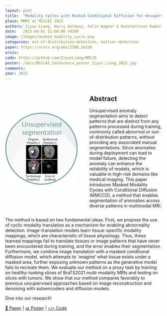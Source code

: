 ```yaml
---
layout: post
title:  "Modality Cycles with Masked Conditional Diffusion for Unsupervised Anomaly Segmentation in MRI"
place: MMMI at MICCAI 2023
authors: Ziyun Liang, Harry Anthony, Felix Wagner & Konstantinos Kamnitsas
date:   2023-08-01 11:00:00 +0200
image: /images/masked_modality_cycle.png
categories: out-of-distribution-detection, outlier-detection
paper: https://arxiv.org/abs/2308.16150
arxiv:
code: https://github.com/ZiyunLiang/MMCCD
poster: /docs/MICCAI_Conference_poster_Ziyun_Liang_2023.jpg
comments:
year: 2023 
---
```


<style>
@media (max-width: 768px) {
    div {
        display: flex;
        flex-direction: column;
    }
    .container {
        flex-direction: column;
        align-items: left;
    }
</style>


<div class="container" style="display: flex; align-items: center;">
    <div class="image" style="flex: 1;">
        <img src="/images/masked_modality_cycle.png" alt="Image" style="max-width:100%; height:auto;">
    </div>
    <div class="content" style="flex: 1; margin-left: 1cm;">
        <h2>Abstract</h2>
        <p>
Unsupervised anomaly segmentation aims to detect patterns that are distinct from any patterns processed during training, commonly called abnormal or out-of-distribution patterns, without providing any associated manual segmentations. Since anomalies during deployment can lead to model failure, detecting the anomaly can enhance the reliability of models, which is valuable in high-risk domains like medical imaging. This paper introduces Masked Modality Cycles with Conditional Diffusion (MMCCD), a method that enables segmentation of anomalies across diverse patterns in multimodal MRI.</p>
    </div>
</div>


The method is based on two fundamental ideas. First, we propose the use of cyclic modality translation as a mechanism for enabling abnormality detection. Image-translation models learn tissue-specific modality mappings, which are characteristic of tissue physiology. Thus, these learned mappings fail to translate tissues or image patterns that have never been encountered during training, and the error enables their segmentation. Furthermore, we combine image translation with a masked conditional diffusion model, which attempts to `imagine' what tissue exists under a masked area, further exposing unknown patterns as the generative model fails to recreate them. We evaluate our method on a proxy task by training on healthy-looking slices of BraTS2021 multi-modality MRIs and testing on slices with tumors. We show that our method compares favorably to previous unsupervised approaches based on image reconstruction and denoising with autoencoders and diffusion models.

Dive into our research!

<a href="https://arxiv.org/abs/2308.16150">&#x1F4C4; Paper</a> | <a href="/docs/MICCAI_Conference_poster_Ziyun_Liang_2023.jpg">&#x1F4CA; Poster</a> | <a href="https://github.com/ZiyunLiang/MMCCD">`</>` Code</a>